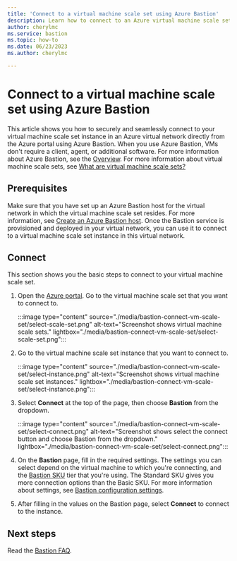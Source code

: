 ```yaml
---
title: 'Connect to a virtual machine scale set using Azure Bastion'
description: Learn how to connect to an Azure virtual machine scale set using Azure Bastion.
author: cherylmc
ms.service: bastion
ms.topic: how-to
ms.date: 06/23/2023
ms.author: cherylmc

---
```


# Connect to a virtual machine scale set using Azure Bastion

This article shows you how to securely and seamlessly connect to your virtual machine scale set instance in an Azure virtual network directly from the Azure portal using Azure Bastion. When you use Azure Bastion, VMs don't require a client, agent, or additional software. For more information about Azure Bastion, see the [Overview](bastion-overview.md). For more information about virtual machine scale sets, see [What are virtual machine scale sets?](../virtual-machine-scale-sets/overview.md)

## Prerequisites

Make sure that you have set up an Azure Bastion host for the virtual network in which the virtual machine scale set resides. For more information, see [Create an Azure Bastion host](tutorial-create-host-portal.md). Once the Bastion service is provisioned and deployed in your virtual network, you can use it to connect to a virtual machine scale set instance in this virtual network.

## <a name="rdp"></a>Connect

This section shows you the basic steps to connect to your virtual machine scale set.

1. Open the [Azure portal](https://portal.azure.com). Go to the virtual machine scale set that you want to connect to.

   :::image type="content" source="./media/bastion-connect-vm-scale-set/select-scale-set.png" alt-text="Screenshot shows virtual machine scale sets." lightbox="./media/bastion-connect-vm-scale-set/select-scale-set.png":::

1. Go to the virtual machine scale set instance that you want to connect to.

   :::image type="content" source="./media/bastion-connect-vm-scale-set/select-instance.png" alt-text="Screenshot shows virtual machine scale set instances." lightbox="./media/bastion-connect-vm-scale-set/select-instance.png":::

1. Select **Connect** at the top of the page, then choose **Bastion** from the dropdown.

   :::image type="content" source="./media/bastion-connect-vm-scale-set/select-connect.png" alt-text="Screenshot shows select the connect button and choose Bastion from the dropdown." lightbox="./media/bastion-connect-vm-scale-set/select-connect.png":::

1. On the **Bastion** page, fill in the required settings. The settings you can select depend on the virtual machine to which you're connecting, and the [Bastion SKU](configuration-settings.md#skus) tier that you're using. The Standard SKU gives you more connection options than the Basic SKU. For more information about settings, see [Bastion configuration settings](configuration-settings.md).

1. After filling in the values on the Bastion page, select **Connect** to connect to the instance.

## Next steps

Read the [Bastion FAQ](bastion-faq.md).
